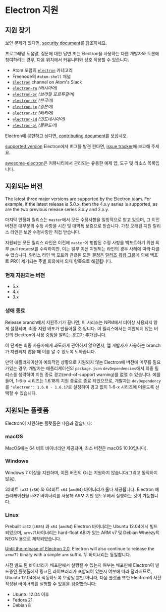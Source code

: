 # Electron 지원

## 지원 찾기

보안 문제가 있다면, [security document](../../SECURITY.md)를 참조하세요.

프로그래밍 도움말, 질문에 대한 답변 또는 Electron을 사용하는 다른 개발자와 토론에 참여하려는 경우, 다음 위치에서 커뮤니티와 상호 작용할 수 있습니다.
- Atom 포럼의 [`electron`](https://discuss.atom.io/c/electron) 카테고리
- Freenode의 `#atom-shell` 채널
- [`Electron`](https://atom-slack.herokuapp.com) channel on Atom's Slack
- [`electron-ru`](https://telegram.me/electron_ru) *(러시아어)*
- [`electron-br`](https://electron-br.slack.com) *(브라질 포르투갈어)*
- [`electron-kr`](https://electron-kr.github.io/electron-kr) *(한국어)*
- [`electron-jp`](https://electron-jp.slack.com) *(일본어)*
- [`electron-tr`](https://electron-tr.herokuapp.com) *(터키어)*
- [`electron-id`](https://electron-id.slack.com) *(인도네시아어)*
- [`electron-pl`](https://electronpl.github.io) *(폴란드어)*

Electron에 공헌하고 싶다면, [contributing document](../../CONTRIBUTING.md)를 보십시오.

[supported version](#supported-versions) Electron에서 버그를 발견 한다면, [issue tracker](../development/issues.md)에 보고해 주세요.

[awesome-electron](https://github.com/sindresorhus/awesome-electron)은 커뮤니티에서 관리되는 유용한 예제 앱, 도구 및 리소스 목록입니다.

## 지원되는 버전

The latest three major versions are supported by the Electron team. For example, if the latest release is 5.0.x, then the 4.x.y series is supported, as are the two previous release series 3.x.y and 2.x.y.

마지막 안정화 릴리스는 `master`에서 모든 수정사항을 일방적으로 받고 있으며, 그 이전 버전은 대부분의 수정 사항을 시간 및 대역폭 보증으로 받습니다. 가장 오래된 지원 릴리스 라인은 보안 수정사항만 직접 받습니다.

지원되는 모든 릴리스 라인은 이전에 `master`에 병합된 수정 사항을 백포트하기 위한 외부 pull request를 수락하지만, 이는 일부 이전 지원되는 라인의 경우 사례에 따라 다를 수 있습니다. 릴리스 라인 백 포트와 관련된 모든 결정은 [릴리즈 워킹 그룹](https://github.com/electron/governance/tree/master/wg-releases)에 의해 백포트 PR이 제기되는 주별 회의에서 의제 항목으로 해결됩니다.

### 현재 지원되는 버전
- 5.x
- 4.x
- 3.x

### 생애 종료

Release branch에서 지원주기가 끝나면, 이 시리즈는 NPM에서 더이상 사용되지 않게 설정되며, 최종 지원 배포가 만들어질 것 입니다. 이 릴리스에서는 지원되지 않는 버전의 Electron이 사용 중임을 알리는 경고가 추가됩니다.

이 단계는 최종 사용자에게 과도하게 관여하지 않으면서, 앱 개발자가 사용하는 branch가 지원되지 않을 때 이를 알 수 있도록 도와줍니다.

만약 애플리케이션이 예외적인 상황으로 지원되지 않는 Electron에 버전에 머무를 필요가있는 경우, 개발자는 애플리케이션의 `package.json` `devDependencies`에서 최종 릴리스를 생략하여 지원 종료 경고(end-of-support warning)를 없앨 수 있습니다. 예를 들어, 1-6-x 시리즈는 1.6.18의 지원 종료로 종료 되었으므로, 개발자는 `devDependency`를 `"electron": 1.6.0 - 1.6.17`로 설정하여 경고 없이 1-6-x 시리즈에 머물도록 선택할 수 있습니다.

## 지원되는 플랫폼

Electron이 지원하는 플랫폼은 다음과 같습니다:

### macOS

MacOS에는 64 비트 바이너리만 제공되며, 최소 버전은 macOS 10.10입니다).

### Windows

Windows 7 이상을 지원하며, 이전 버전의 Os는 지원하지 않습니다(그리고 동작하지 않음).

32비트 `ia32` (`x86`) 와 64비트 `x64` (`amd64`) 바이너리가 둘다 제공됩니다. Electron 애플리케이션을 ia32 바이너리를 사용해 ARM 기반 윈도우에서 실행하는 것이 가능합니다.

### Linux

Prebuilt `ia32` (`i686`) 과 `x64` (`amd64`) Electron 바이너리는 Ubuntu 12.04에서 빌드 되었으며, `armv7l`바이너리는 hard-float ABI가 있는 ARM v7 및 Debian Wheezy의 NEON 용으로 제작되었습니다.

[Until the release of Electron 2.0](https://github.com/electron/electron/blob/master/docs/api/breaking-changes.md#duplicate-arm-assets), Electron will also continue to release the `armv7l` binary with a simple `arm` suffix. 두 바이너리는 동일합니다.

사전 빌드 된 바이너리가 배포판에서 실행될 수 있는지 여부는 배포판에 Electron이 빌드중인 플랫폼에서 링크된 라이브러리가 포함되어 있는지 여부에 따라 달라지므로, Ubuntu 12.04에서 작동하도록 보장될 뿐만 아니라, 다음 플랫폼 또한 Electron의 사전 작성된 바이너리를 실행할 수 있음을 검증했습니다:

* Ubuntu 12.04 이후
* Fedora 21
* Debian 8
